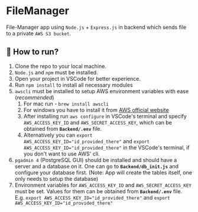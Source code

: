# FileManager

File-Manager app using `Node.js` + `Express.js` in backend which sends file to a private `AWS S3 bucket`.

## 🚀 How to run?

1. Clone the repo to your local machine.
1. `Node.js` and `npm` must be installed.
2. Open your project in VSCode for better experience.
3. Run `npm install` to install all necessary modules
5. `awscli` must be installed to setup AWS environment variables with ease (*recommended*)
    1. For mac run - `brew install awscli`
    2. For windows you have to install it from [AWS official website](https://docs.aws.amazon.com/cli/latest/userguide/getting-started-install.html)
    3. After installing run `aws configure` in VSCode's terminal and specify `AWS_ACCESS_KEY_ID` and `AWS_SECRET_ACCESS_KEY`, which can be obtained from **`Backend/.env`** file.
    4. Alternatively you can `export AWS_ACCESS_KEY_ID="id_provided_there"` and `export AWS_ACCESS_KEY_ID="id_provided_there"` in the VSCode's terminal, if you don't want to use AWS' cli.
6. `pgadmin 4` (PostgreSQL GUI) should be installed and should have a server and a database on it. One can go to **`Backend/db_init.js`** and configure your database first. (Note: App will create the tables itself, one only needs to setup the database)
7.  Environment variables for `AWS_ACCESS_KEY_ID` and `AWS_SECRET_ACCESS_KEY` must be set. Values for them can be obtained from **`Backend/.env`** file. E.g. `export AWS_ACCESS_KEY_ID="id_provided_there"` and `export AWS_ACCESS_KEY_ID="id_provided_there"`

